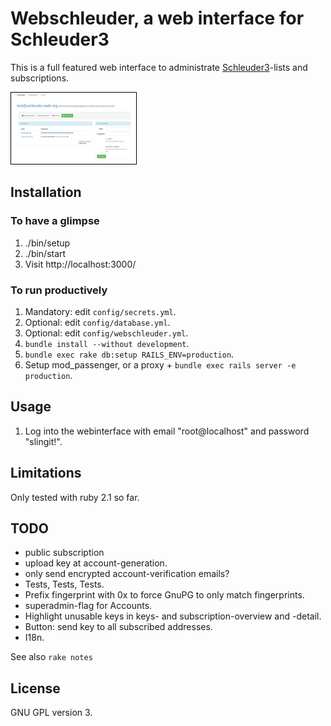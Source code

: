 # Webschleuder, a web interface for Schleuder3

This is a full featured web interface to administrate [Schleuder3](https://git.codecoop.org/schleuder/schleuder3)-lists and subscriptions.

<a href='doc/webschleuder-screenshot.png'>
  <img src='doc/webschleuder-screenshot-thumb.png' alt='Screenshot of webschleuder' style='border: solid thin black'>
</a>

##  Installation

### To have a glimpse

1. ./bin/setup
1. ./bin/start
1. Visit http://localhost:3000/

### To run productively

1. Mandatory: edit `config/secrets.yml`.
1. Optional: edit `config/database.yml`.
1. Optional: edit `config/webschleuder.yml`.
1. `bundle install --without development`.
1. `bundle exec rake db:setup RAILS_ENV=production`.
1. Setup mod_passenger, or a proxy + `bundle exec rails server -e production`.


## Usage

1. Log into the webinterface with email "root@localhost" and password "slingit!".


## Limitations

Only tested with ruby 2.1 so far.


## TODO

* public subscription
* upload key at account-generation.
* only send encrypted account-verification emails?
* Tests, Tests, Tests.
* Prefix fingerprint with 0x to force GnuPG to only match fingerprints.
* superadmin-flag for Accounts.
* Highlight unusable keys in keys- and subscription-overview and -detail.
* Button: send key to all subscribed addresses.
* I18n.


See also `rake notes`


## License

GNU GPL version 3.
